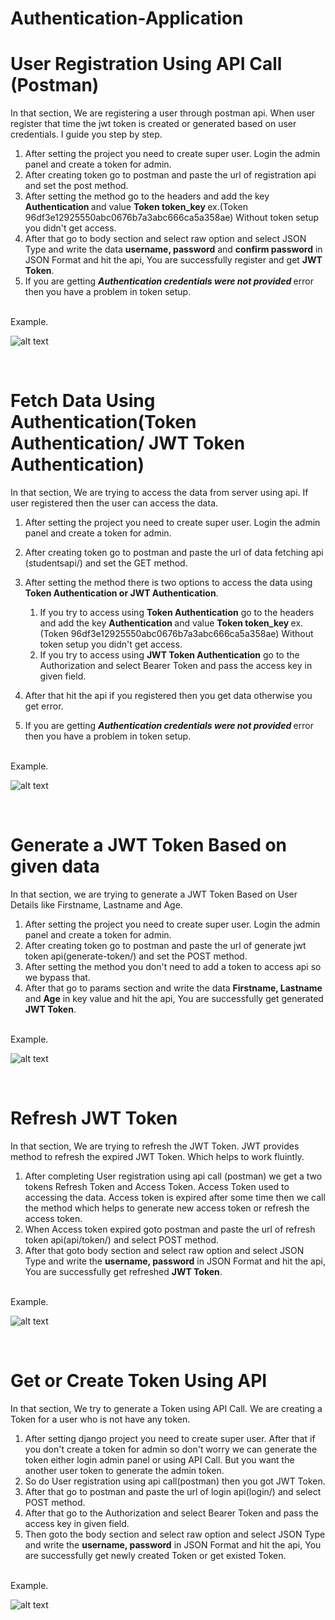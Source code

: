 # Authentication-Application

# User Registration Using API Call (Postman)

In that section, We are registering a user through postman api. When user register that time the jwt token is created or generated based on user credentials. I guide you step by step.
<br>
1. After setting the project you need to create super user. Login the admin panel and create a token for admin.
2. After creating token go to postman and paste the url of registration api and set the post method.
3. After setting the method go to the headers and add the key <b>Authentication </b> and value <b> Token token_key </b> ex.(Token 96df3e12925550abc0676b7a3abc666ca5a358ae) Without token setup you didn't get access.
4. After that go to body section and select raw option and select JSON Type and write the data <b>username, password</b> and <b>confirm password</b> in JSON Format and hit the api, You are successfully register and get <b>JWT Token</b>.
5. If you are getting <i><b> Authentication credentials were not provided </b></i> error then you have a problem in token setup.
<br>
Example.
<br>

![alt text](<Output/generate jwt token using registration.png>)

<br>

# Fetch Data Using Authentication(Token Authentication/ JWT Token Authentication)

In that section, We are trying to access the data from server using api. If user registered then the user can access the data.
<br>
1. After setting the project you need to create super user. Login the admin panel and create a token for admin.
2. After creating token go to postman and paste the url of data fetching api (studentsapi/) and set the GET method.
3. After setting the method there is two options to access the data using <b>Token Authentication or JWT Authentication</b>. 
    1. If you try to access using <b>Token Authentication</b> go to the headers and add the key <b>Authentication </b> and value <b> Token token_key </b> ex.(Token 96df3e12925550abc0676b7a3abc666ca5a358ae) Without token setup you didn't get access.
    2. If you try to access using <b>JWT Token Authentication</b> go to the Authorization and select Bearer Token and pass the access key in given field.

4. After that hit the api if you registered then you get data otherwise you get error.
5. If you are getting <i><b> Authentication credentials were not provided </b></i> error then you have a problem in token setup.
<br>
Example.
<br>

![alt text](<Output/getDataUsing token.png>)

<br>

# Generate a JWT Token Based on given data

In that section, we are trying to generate a JWT Token Based on User Details like Firstname, Lastname and Age.
<br>

1. After setting the project you need to create super user. Login the admin panel and create a token for admin.
2. After creating token go to postman and paste the url of generate jwt token api(generate-token/) and set the POST method.
3. After setting the method you don't need to add a token to access api so we bypass that.
4. After that go to params section and write the data <b>Firstname, Lastname</b> and <b>Age</b> in key value and hit the api, You are successfully get generated <b>JWT Token</b>.
<br>
Example.
<br>

![alt text](<Output/generate token using given data.png>)

<br>

# Refresh JWT Token

In that section, We are trying to refresh the JWT Token. JWT provides method to refresh the expired JWT Token. Which helps to work fluintly.
<br>
1. After completing User registration using api call (postman) we get a two tokens Refresh Token and Access Token. Access Token used to accessing the data. Access token is expired after some time then we call the method which helps to generate new access token or refresh the access token.
2. When Access token expired goto postman and paste the url of refresh token api(api/token/) and select POST method.
3. After that goto body section and select raw option and select JSON Type and write the <b>username, password</b> in JSON Format and hit the api, You are successfully get refreshed <b>JWT Token</b>.
<br>
Example.
<br>

![alt text](<Output/refresh jwt token.png>)

<br>

# Get or Create Token Using API 

In that section, We try to generate a Token using API Call. We are creating a Token for a user who is not have any token.
<br>
1. After setting django project you need to create super user. After that if you don't create a token for admin so don't worry we can generate the token either login admin panel or using API Call. But you want the another user token to generate the admin token.
2. So do User registration using api call(postman) then you got JWT Token.
3. After that go to postman and paste the url of login api(login/) and select POST method.
4. After that go to the Authorization and select Bearer Token and pass the access key in given field.
5. Then goto the body section and select raw option and select JSON Type and write the <b>username, password</b> in JSON Format and hit the api, You are successfully get newly created Token or get existed Token.

<br>
Example.
<br>

![alt text](<Output/get or create token.png>)

<br>